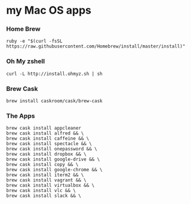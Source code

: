 my Mac OS apps
========

### Home Brew
`ruby -e "$(curl -fsSL https://raw.githubusercontent.com/Homebrew/install/master/install)"`

### Oh My zshell
`curl -L http://install.ohmyz.sh | sh`

### Brew Cask
`brew install caskroom/cask/brew-cask`

### The Apps

```
brew cask install appcleaner
brew cask install alfred && \
brew cask install caffeine && \
brew cask install spectacle && \
brew cask install onepassword && \
brew cask install dropbox && \
brew cask install google-drive && \
brew cask install copy && \
brew cask install google-chrome && \
brew cask install iterm2 && \
brew cask install vagrant && \
brew cask install virtualbox && \
brew cask install vlc && \
brew cask install slack && \
```
